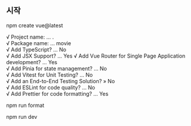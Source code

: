## 시작
npm create vue@latest

√ Project name: ... .                 
√ Package name: ... movie             
√ Add TypeScript? ... No              
√ Add JSX Support? ... Yes
√ Add Vue Router for Single Page Application development? ... Yes             
√ Add Pinia for state management? ... No             
√ Add Vitest for Unit Testing? ... No             
√ Add an End-to-End Testing Solution? » No               
√ Add ESLint for code quality? ... No                 
√ Add Prettier for code formatting? ... Yes                  

npm run format                

npm run dev            


## 